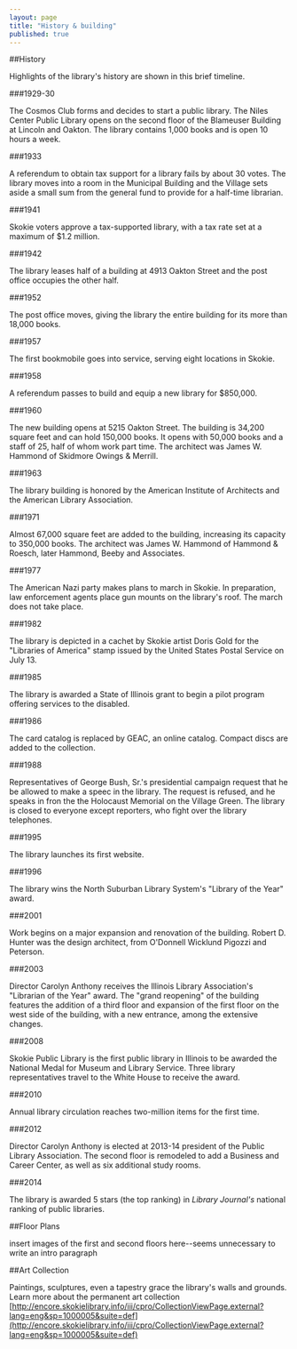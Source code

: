 ```yaml
---
layout: page
title: "History & building"
published: true
---
```


##History

Highlights of the library's history are shown in this brief timeline. 

###1929-30

The Cosmos Club forms and decides to start a public library. The Niles Center Public Library opens on the second floor of the Blameuser Building at Lincoln and Oakton. The library contains 1,000 books and is open 10 hours a week.

###1933

A referendum to obtain tax support for a library fails by about 30 votes. The library moves into a room in the Municipal Building and the Village sets aside a small sum from the general fund to provide for a half-time librarian.

###1941

Skokie voters approve a tax-supported library, with a tax rate set at a maximum of $1.2 million.

###1942

The library leases half of a building at 4913 Oakton Street and the post office occupies the other half. 

###1952

The post office moves, giving the library the entire building for its more than 18,000 books.

###1957

The first bookmobile goes into service, serving eight locations in Skokie.

###1958

A referendum passes to build and equip a new library for $850,000.

###1960

The new building opens at 5215 Oakton Street. The building is 34,200 square feet and can hold 150,000 books. It opens with 50,000 books and a staff of 25, half of whom work part time. The architect was James W. Hammond of Skidmore Owings & Merrill.

###1963

The library building is honored by the American Institute of Architects and the American Library Association.

###1971

Almost 67,000 square feet are added to the building, increasing its capacity to 350,000 books. The architect was James W. Hammond of Hammond & Roesch, later Hammond, Beeby and Associates.

###1977

The American Nazi party makes plans to march in Skokie. In preparation, law enforcement agents place gun mounts on the library's roof. The march does not take place.

###1982

The library is depicted in a cachet by Skokie artist Doris Gold for the "Libraries of America" stamp issued by the United States Postal Service on July 13.

###1985

The library is awarded a State of Illinois grant to begin a pilot program offering services to the disabled.

###1986

The card catalog is replaced by GEAC, an online catalog. Compact discs are added to the collection.

###1988

Representatives of George Bush, Sr.'s presidential campaign request that he be allowed to make a speec in the library. The request is refused, and he speaks in fron the the Holocaust Memorial on the Village Green. The library is closed to everyone except reporters, who fight over the library telephones.

###1995

The library launches its first website.

###1996

The library wins the North Suburban Library System's "Library of the Year" award.

###2001

Work begins on a major expansion and renovation of the building. Robert D. Hunter was the design architect, from O'Donnell Wicklund Pigozzi and Peterson.

###2003

Director Carolyn Anthony receives the Illinois Library Association's "Librarian of the Year" award. The "grand reopening" of the building features the addition of a third floor and expansion of the first floor on the west side of the building, with a new entrance, among the extensive changes.

###2008

Skokie Public Library is the first public library in Illinois to be awarded the National Medal for Museum and Library Service. Three library representatives travel to the White House to receive the award.

###2010

Annual library circulation reaches two-million items for the first time.

###2012

Director Carolyn Anthony is elected at 2013-14 president of the Public Library Association. The second floor is remodeled to add a Business and Career Center, as well as six additional study rooms.

###2014

The library is awarded 5 stars (the top ranking) in _Library Journal's_ national ranking of public libraries.

##Floor Plans

insert images of the first and second floors here--seems unnecessary to write an intro paragraph

##Art Collection

Paintings, sculptures, even a tapestry grace the library's walls and grounds. Learn more about the permanent art collection [http://encore.skokielibrary.info/iii/cpro/CollectionViewPage.external?lang=eng&sp=1000005&suite=def](http://encore.skokielibrary.info/iii/cpro/CollectionViewPage.external?lang=eng&sp=1000005&suite=def)
















































